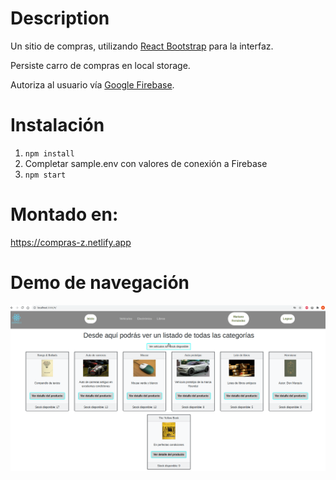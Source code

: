 # Description
Un sitio de compras, utilizando [React Bootstrap](https://react-bootstrap.github.io/) para la interfaz.

Persiste carro de compras en local storage.

Autoriza al usuario vía [Google Firebase](https://firebase.google.com/).  


# Instalación
1. `npm install`
1. Completar sample.env con valores de conexión a Firebase
1. `npm start`

# Montado en:
https://compras-z.netlify.app

# Demo de navegación

![Navegacion](navegacion.gif)